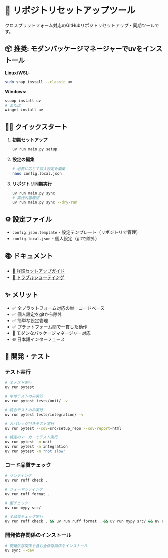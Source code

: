 # 🚀 リポジトリセットアップツール

クロスプラットフォーム対応のGitHubリポジトリセットアップ・同期ツールです。

## 📦 推奨: モダンパッケージマネージャーでuvをインストール

**Linux/WSL:**
```bash
sudo snap install --classic uv
```

**Windows:**
```powershell
scoop install uv
# または
winget install uv
```

## 🏃‍♂️ クイックスタート

1. **初期セットアップ**
   ```bash
   uv run main.py setup
   ```

2. **設定の編集**
   ```bash
   # 必要に応じて個人設定を編集
   nano config.local.json
   ```

3. **リポジトリ同期実行**
   ```bash
   uv run main.py sync
   # 実行内容確認
   uv run main.py sync --dry-run
   ```

## ⚙️ 設定ファイル

- `config.json.template` - 設定テンプレート（リポジトリで管理）
- `config.local.json` - 個人設定（gitで除外）

## 📚 ドキュメント

- [🚀 詳細セットアップガイド](docs/setup-guide.md)
- [🔧 トラブルシューティング](docs/setup-guide.md#🔍-トラブルシューティング)

## ✨ メリット

- ✅ 全プラットフォーム対応の単一コードベース
- ✅ 個人設定をgitから除外
- ✅ 簡単な設定管理
- ✅ プラットフォーム間で一貫した動作
- 🔧 モダンなパッケージマネージャー対応
- 🌐 日本語インターフェース

## 🧪 開発・テスト

### テスト実行

```bash
# 全テスト実行
uv run pytest

# 単体テストのみ実行
uv run pytest tests/unit/ -v

# 統合テストのみ実行
uv run pytest tests/integration/ -v

# カバレッジ付きテスト実行
uv run pytest --cov=src/setup_repo --cov-report=html

# 特定のマーカーでテスト実行
uv run pytest -m unit
uv run pytest -m integration
uv run pytest -m "not slow"
```

### コード品質チェック

```bash
# リンティング
uv run ruff check .

# フォーマッティング
uv run ruff format .

# 型チェック
uv run mypy src/

# 全品質チェック実行
uv run ruff check . && uv run ruff format . && uv run mypy src/ && uv run pytest
```

### 開発依存関係のインストール

```bash
# 開発依存関係を含む全依存関係をインストール
uv sync --dev
```

